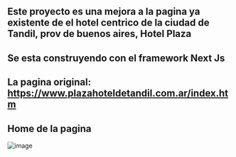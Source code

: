 ## Este proyecto es una mejora a la pagina ya existente de el hotel centrico de la ciudad de Tandil, prov de buenos aires, Hotel Plaza
## Se esta construyendo con el framework Next Js
## La pagina original: https://www.plazahoteldetandil.com.ar/index.htm
## Home de la pagina 
![image](https://github.com/user-attachments/assets/d5e407da-ddc3-4181-a52c-5dd7b59b7acf)

